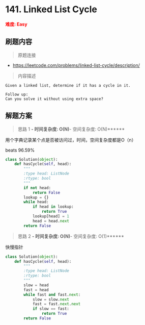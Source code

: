 # 141. Linked List Cycle

**<font color=red>难度: Easy</font>**

## 刷题内容

> 原题连接

* https://leetcode.com/problems/linked-list-cycle/description/

> 内容描述

```
Given a linked list, determine if it has a cycle in it.

Follow up:
Can you solve it without using extra space?
```

## 解题方案

> 思路 1
******- 时间复杂度: O(N)******- 空间复杂度: O(N)******



用个字典记录某个点是否被访问过，时间，空间复杂度都是O（n）

beats 96.59%

```python
class Solution(object):
    def hasCycle(self, head):
        """
        :type head: ListNode
        :rtype: bool
        """
        if not head: 
            return False
        lookup = {}
        while head:
            if head in lookup:
                return True
            lookup[head] = 1
            head = head.next
        return False
```



> 思路 2
******- 时间复杂度: O(N)******- 空间复杂度: O(1)******


快慢指针

```python
class Solution(object):
    def hasCycle(self, head):
        """
        :type head: ListNode
        :rtype: bool
        """
        slow = head
        fast = head
        while fast and fast.next:
            slow = slow.next
            fast = fast.next.next
            if slow == fast:
                return True
        return False
```



